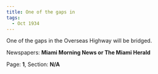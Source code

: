 ```yaml
---  
title: One of the gaps in  
tags:  
  - Oct 1934  
---  
```

  
One of the gaps in the Overseas Highway will be bridged.  
  
Newspapers: **Miami Morning News or The Miami Herald**  
  
Page: **1**, Section: **N/A** 

